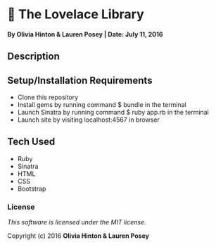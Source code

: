 # 📖 The Lovelace Library

#### By Olivia Hinton & Lauren Posey | Date: July 11, 2016

## Description


## Setup/Installation Requirements

* Clone this repository
* Install gems by running command $ bundle in the terminal
* Launch Sinatra by running command $ ruby app.rb in the terminal
* Launch site by visiting localhost:4567 in browser


## Tech Used

* Ruby
* Sinatra
* HTML
* CSS
* Bootstrap

### License

*This software is licensed under the MIT license.*

Copyright (c) 2016 **Olivia Hinton & Lauren Posey**

